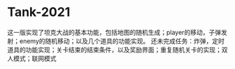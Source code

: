 # Tank-2021
这一版实现了坦克大战的基本功能，包括地图的随机生成；player的移动，子弹发射；enemy的随机移动；以及几个道具的功能实现。
还未完成任务：炸弹，定时道具的功能实现；关卡结束的结束条件，以及奖励界面；重复随机关卡的实现；双人模式；联网模式
